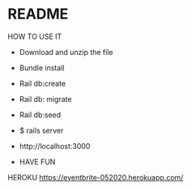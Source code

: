 # README

HOW TO USE IT

* Download and unzip the file

* Bundle install

* Rail db:create

* Rail db: migrate

* Rail db:seed 

* $ rails server

* http://localhost:3000

* HAVE FUN

HEROKU
https://eventbrite-052020.herokuapp.com/
